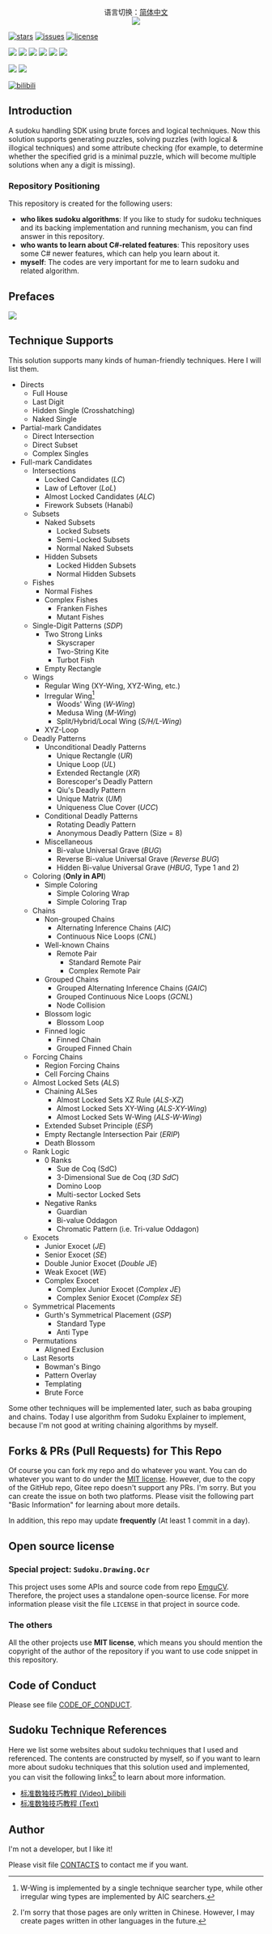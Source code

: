<center>语言切换：<a href="README-zh-cn.md">简体中文</a><br/><img src="miscellaneous/pic/icon.png" /></center>

[![stars](https://img.shields.io/github/stars/SunnieShine/Sudoku?color=097abb)](https://github.com/SunnieShine/Sudoku/stargazers)
[![issues](https://img.shields.io/github/issues/SunnieShine/Sudoku?color=097abb)](https://github.com/SunnieShine/Sudoku/issues)
[![license](https://img.shields.io/github/license/SunnieShine/Sudoku?color=097abb)](https://github.com/SunnieShine/Sudoku/blob/main/LICENSE)

![](https://img.shields.io/badge/Programming%20Language-C%23%2013-%23178600)
![](https://img.shields.io/badge/Framework-.NET%209-blueviolet)
![](https://img.shields.io/badge/Indenting-Tabs-lightgrey)
![](https://img.shields.io/badge/IDE-Visual%20Studio%202022%20v17.12%20Preview%202.1-%23cf98fb?logo=Visual%20Studio)
![](https://img.shields.io/badge/Language-English%2C%20Simplified%20Chinese-success)
[![](https://img.shields.io/badge/UI%20Project-SudokuStudio-%230d1117)](https://github.com/SunnieShine/Sudoku/tree/main/src/SudokuStudio/SudokuStudio)

[![](https://img.shields.io/badge/GitHub%20repo-Here!-%230d1117?logo=github)](https://github.com/SunnieShine/Sudoku)
[![](https://img.shields.io/badge/Gitee%20repo-Here!-%230d1117?logo=gitee)](https://gitee.com/KyouyamaKazusa/Sudoku)

[![bilibili](https://img.shields.io/badge/dynamic/json?color=%23fb7299&label=bilibili&logo=bilibili&query=%24.data.follower&suffix=%20followers&url=https%3A%2F%2Fapi.bilibili.com%2Fx%2Frelation%2Fstat%3Fvmid%3D23736703)](https://space.bilibili.com/23736703)

## Introduction

A sudoku handling SDK using brute forces and logical techniques. Now this solution supports generating puzzles, solving puzzles (with logical & illogical techniques) and some attribute checking (for example, to determine whether the specified grid is a minimal puzzle, which will become multiple solutions when any a digit is missing).

### Repository Positioning

This repository is created for the following users:

* **who likes sudoku algorithms**: If you like to study for sudoku techniques and its backing implementation and running mechanism, you can find answer in this repository.
* **who wants to learn about C#-related features**: This repository uses some C# newer features, which can help you learn about it.
* **myself**: The codes are very important for me to learn sudoku and related algorithm.

## Prefaces

![](miscellaneous/pic/ui-en.png)

## Technique Supports

This solution supports many kinds of human-friendly techniques. Here I will list them.

* Directs
  * Full House
  * Last Digit
  * Hidden Single (Crosshatching)
  * Naked Single
* Partial-mark Candidates
  * Direct Intersection
  * Direct Subset
  * Complex Singles
* Full-mark Candidates
  * Intersections
    * Locked Candidates (*LC*)
    * Law of Leftover (*LoL*)
    * Almost Locked Candidates (*ALC*)
    * Firework Subsets (Hanabi)
  * Subsets
    * Naked Subsets
      * Locked Subsets
      * Semi-Locked Subsets
      * Normal Naked Subsets
    * Hidden Subsets
      * Locked Hidden Subsets
      * Normal Hidden Subsets
  * Fishes
    * Normal Fishes
    * Complex Fishes
      * Franken Fishes
      * Mutant Fishes
  * Single-Digit Patterns (*SDP*)
    * Two Strong Links
      * Skyscraper
      * Two-String Kite
      * Turbot Fish
    * Empty Rectangle
  * Wings
    * Regular Wing (XY-Wing, XYZ-Wing, etc.)
    * Irregular Wing[^2]
      * Woods' Wing (*W-Wing*)
      * Medusa Wing (*M-Wing*)
      * Split/Hybrid/Local Wing (*S/H/L-Wing*)
    * XYZ-Loop
  * Deadly Patterns
    * Unconditional Deadly Patterns
      * Unique Rectangle (*UR*)
      * Unique Loop (*UL*)
      * Extended Rectangle (*XR*)
      * Borescoper's Deadly Pattern
      * Qiu's Deadly Pattern
      * Unique Matrix (*UM*)
      * Uniqueness Clue Cover (*UCC*)
    * Conditional Deadly Patterns
      * Rotating Deadly Pattern
      * Anonymous Deadly Pattern (Size = 8)
    * Miscellaneous
      * Bi-value Universal Grave (*BUG*)
      * Reverse Bi-value Universal Grave (*Reverse BUG*)
      * Hidden Bi-value Universal Grave (*HBUG*, Type 1 and 2)
  * Coloring (**Only in API**)
    * Simple Coloring
      * Simple Coloring Wrap
      * Simple Coloring Trap
  * Chains
    * Non-grouped Chains
      * Alternating Inference Chains (*AIC*)
      * Continuous Nice Loops (*CNL*)
    * Well-known Chains
      * Remote Pair
        * Standard Remote Pair
        * Complex Remote Pair
    * Grouped Chains
      * Grouped Alternating Inference Chains (*GAIC*)
      * Grouped Continuous Nice Loops (*GCNL*)
      * Node Collision
    * Blossom logic
      * Blossom Loop
    * Finned logic
      * Finned Chain
      * Grouped Finned Chain
  * Forcing Chains
    * Region Forcing Chains
    * Cell Forcing Chains
  * Almost Locked Sets (*ALS*)
    * Chaining ALSes
      * Almost Locked Sets XZ Rule (*ALS-XZ*)
      * Almost Locked Sets XY-Wing (*ALS-XY-Wing*)
      * Almost Locked Sets W-Wing (*ALS-W-Wing*)
    * Extended Subset Principle (*ESP*)
    * Empty Rectangle Intersection Pair (*ERIP*)
    * Death Blossom
  * Rank Logic
    * 0 Ranks
      * Sue de Coq (SdC)
      * 3-Dimensional Sue de Coq (*3D SdC*)
      * Domino Loop
      * Multi-sector Locked Sets
    * Negative Ranks
      * Guardian
      * Bi-value Oddagon
      * Chromatic Pattern (i.e. Tri-value Oddagon)
  * Exocets
    * Junior Exocet (*JE*)
    * Senior Exocet (*SE*)
    * Double Junior Exocet (*Double JE*)
    * Weak Exocet (*WE*)
    * Complex Exocet
      * Complex Junior Exocet (*Complex JE*)
      * Complex Senior Exocet (*Complex SE*)
  * Symmetrical Placements
    * Gurth's Symmetrical Placement (*GSP*)
      * Standard Type
      * Anti Type
  * Permutations
    * Aligned Exclusion
  * Last Resorts
    * Bowman's Bingo
    * Pattern Overlay
    * Templating
    * Brute Force

Some other techniques will be implemented later, such as baba grouping and chains. Today I use algorithm from Sudoku Explainer to implement, because I'm not good at writing chaining algorithms by myself.

## Forks & PRs (Pull Requests) for This Repo

Of course you can fork my repo and do whatever you want. You can do whatever you want to do under the [MIT license](https://github.com/SunnieShine/Sudoku/blob/main/LICENSE). However, due to the copy of the GitHub repo, Gitee repo doesn't support any PRs. I'm sorry. But you can create the issue on both two platforms. Please visit the following part "Basic Information" for learning about more details.

In addition, this repo may update **frequently** (At least 1 commit in a day).

## Open source license

### Special project: `Sudoku.Drawing.Ocr`

This project uses some APIs and source code from repo [EmguCV](https://github.com/emgucv/emgucv). Therefore, the project uses a standalone open-source license. For more information please visit the file `LICENSE` in that project in source code.

### The others

All the other projects use **MIT license**, which means you should mention the copyright of the author of the repository if you want to use code snippet in this repository.

## Code of Conduct

Please see file [CODE_OF_CONDUCT](CODE_OF_CONDUCT).

## Sudoku Technique References

Here we list some websites about sudoku techniques that I used and referenced. The contents are constructed by myself, so if you want to learn more about sudoku techniques that this solution used and implemented, you can visit the following links[^4] to learn about more information.

* [标准数独技巧教程 (Video)_bilibili](https://www.bilibili.com/video/BV1Mx411z7uq)
* [标准数独技巧教程 (Text)](https://t.sudoku-studio.wiki)

## Author

I'm not a developer, but I like it!

Please visit file [CONTACTS](CONTACTS) to contact me if you want.

[^1]: The old name of the repository is "Sunnie's Sudoku Solution".

[^2]: W-Wing is implemented by a single technique searcher type, while other irregular wing types are implemented by AIC searchers.

[^3]: Because only type 2 contains a valid test example.

[^4]: I'm sorry that those pages are only written in Chinese. However, I may create pages written in other languages in the future.
